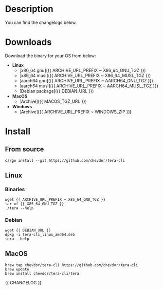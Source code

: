 # Description

You can find the changelogs below.

# Downloads

Download the binary for your OS from below:
- **Linux**
    - [x86_64 gnu]({{ ARCHIVE_URL_PREFIX ~ X86_64_GNU_TGZ }})
    - [x86_64 musl]({{ ARCHIVE_URL_PREFIX ~ X86_64_MUSL_TGZ }})
    - [aarch64 gnu]({{ ARCHIVE_URL_PREFIX ~ AARCH64_GNU_TGZ }})
    - [aarch64 musl]({{ ARCHIVE_URL_PREFIX ~ AARCH64_MUSL_TGZ }})
    - [Debian package]({{ DEBIAN_URL }})
- **MacOS**
    - [Archive]({{ MACOS_TGZ_URL }})
- **Windows**
    - [Archive]({{ ARCHIVE_URL_PREFIX ~ WINDOWS_ZIP }})

# Install

## From source

```
cargo install --git https://github.com/chevdor/tera-cli
```

## Linux

### Binaries

```
wget {{ ARCHIVE_URL_PREFIX ~ X86_64_GNU_TGZ }}
tar xf {{ X86_64_GNU_TGZ }}
./tera --help
```

### Debian

```
wget {{ DEBIAN_URL }}
dpkg -i tera-cli_linux_amd64.deb
tera --help
```

## MacOS

```
brew tap chevdor/tera-cli https://github.com/chevdor/tera-cli
brew update
brew install chevdor/tera-cli/tera
```

{{ CHANGELOG }}

